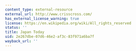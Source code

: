 ```yaml
---
content_type: external-resource
external_url: http://www.crisscross.com/
has_external_license_warning: true
license: https://en.wikipedia.org/wiki/All_rights_reserved
status: ''
title: Japan Today
uid: 2e267dbe-07d6-46e2-af3c-83f971a6ba7f
wayback_url: ''
---
```

